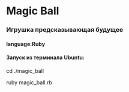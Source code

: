 <h1>Magic Ball</h1>

<h3> Игрушка предсказывающая будущее</h3><p>
<h4><p>language:Ruby</h4><p>
  
  
  <h4>Запуск из терминала Ubuntu:<p></h4>
    
  </h6>cd ./magic_ball <p>
  ruby magic_ball.rb</h6>
